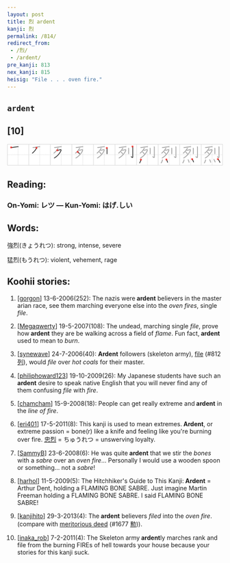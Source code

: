 ```yaml
---
layout: post
title: 烈 ardent
kanji: 烈
permalink: /814/
redirect_from:
 - /烈/
 - /ardent/
pre_kanji: 813
nex_kanji: 815
heisig: "File . . . oven fire."
---
```


## `ardent`

## [10]

<div class="stroke"><img src="../images/E78388.png" /></div>

## Reading:

### On-Yomi: レツ &mdash; Kun-Yomi: はげ.しい

## Words:

強烈(きょうれつ): strong, intense, severe

猛烈(もうれつ): violent, vehement, rage

## Koohii stories:

1) [<a href="http://kanji.koohii.com/profile/gorgon">gorgon</a>] 13-6-2006(252): The nazis were<strong> ardent</strong> believers in the master arian race, see them marching everyone else into the <em>oven fires</em>, single <em>file</em>. 

2) [<a href="http://kanji.koohii.com/profile/Megaqwerty">Megaqwerty</a>] 19-5-2007(108): The undead, marching single <em>file</em>, prove how<strong> ardent</strong> they are be walking across a field of <em>flame</em>. Fun fact,<strong> ardent</strong> used to mean to <em>burn</em>. 

3) [<a href="http://kanji.koohii.com/profile/synewave">synewave</a>] 24-7-2006(40): <strong>Ardent</strong> followers (skeleton army), <a href="../812">file</a> <span class="index">(#812 <a href="http://jisho.org/kanji/details/列">列</a>)</span>, would <em>file</em> over <em>hot coals</em> for their master. 

4) [<a href="http://kanji.koohii.com/profile/philiphoward123">philiphoward123</a>] 19-10-2009(26): My Japanese students have such an<strong> ardent</strong> desire to speak native English that you will never find any of them confusing <em>file</em> with <em>fire</em>. 

5) [<a href="http://kanji.koohii.com/profile/chamcham">chamcham</a>] 15-9-2008(18): People can get really extreme and<strong> ardent</strong> in the <em>line of fire</em>. 

6) [<a href="http://kanji.koohii.com/profile/eri401">eri401</a>] 17-5-2011(8): This kanji is used to mean extremes.<strong> Ardent</strong>, or extreme passion = bone(r) like a knife and feeling like you&#039;re burning over fire.   <a href="http://jisho.org/kanji/details/忠烈">忠烈</a>   = ちゅうれつ = unswerving loyalty. 

7) [<a href="http://kanji.koohii.com/profile/SammyB">SammyB</a>] 23-6-2008(6): He was quite<strong> ardent</strong> that we stir the <em>bones</em> with a <em>sabre</em> over an <em>oven fire</em>... Personally I would use a wooden spoon or something... not a <em>sabre</em>! 

8) [<a href="http://kanji.koohii.com/profile/harhol">harhol</a>] 11-5-2009(5): The Hitchhiker&#039;s Guide to This Kanji:<strong> Ardent</strong> = Arthur Dent, holding a FLAMING BONE SABRE. Just imagine Martin Freeman holding a FLAMING BONE SABRE. I said FLAMING BONE SABRE! 

9) [<a href="http://kanji.koohii.com/profile/kanjihito">kanjihito</a>] 29-3-2013(4): The<strong> ardent</strong> believers <em>filed</em> into the <em>oven fire</em>. (compare with <a href="../1677">meritorious deed</a> <span class="index">(#1677 <a href="http://jisho.org/kanji/details/勲">勲</a>)</span>). 

10) [<a href="http://kanji.koohii.com/profile/inaka_rob">inaka_rob</a>] 7-2-2011(4): The Skeleton army<strong> ardent</strong>ly marches rank and file from the burning FIREs of hell towards your house because your stories for this kanji suck. 

